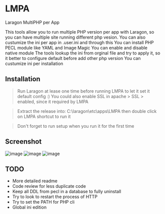 # LMPA
Laragon MultiPHP per App

This tools allow you to run multiple PHP version per app with Laragon, so you can have multiple site running different php vesion.
You can also custumize the ini per app in .user.ini and through this
You can install PHP PECL module like YAML and Image Magic
You can enable and disable native module
The tools lookup the ini from orginal file and try to apply it, so it better to configure default before add other php version
You can custumize ini per installation

## Installation

> Run Laragon at lease one time before running LMPA to let it set it default config :) You could also enable SSL in apache > SSL > enabled, since it required by LMPA

> Extract the release into: C:\laragon\etc\apps\LMPA then double click on LMPA shortcut to run it

> Don't forget to run setup when you run it for the first time

## Screenshot

![image](https://user-images.githubusercontent.com/4716382/156103572-059b9217-c7f0-43ee-b94a-efbf7f6f0cb7.png)
![image](https://user-images.githubusercontent.com/4716382/156103603-4a6c59a6-575a-45ca-8ee1-1496f54ac0c7.png)
![image](https://user-images.githubusercontent.com/4716382/156103726-453fbc49-1374-4af1-99c3-4f7917b791a4.png)


## TODO
- More detailed readme
- Code review for less duplicate code
- Keep all DDL from pecl in a database to fully uninstall
- Try to look to restart the process of HTTP
- Try to set the PATH for PHP cli
- Global ini edition
